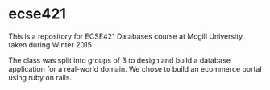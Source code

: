 # ecse421
This is a repository for ECSE421 Databases course at Mcgill University, taken during Winter 2015

The class was split into groups of 3 to design and build a database application for a real-world domain. We chose to build an ecommerce portal using ruby on rails. 

